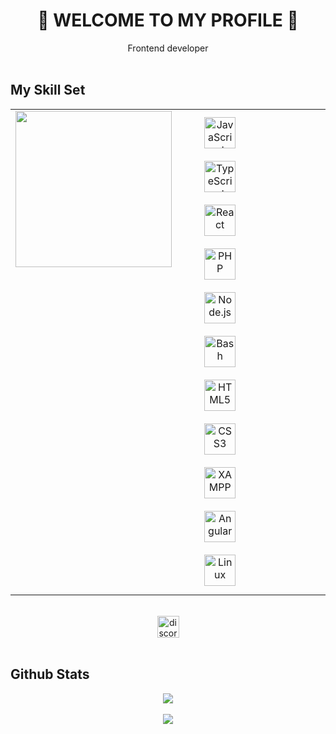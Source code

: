# **<div align="center">👑 WELCOME TO MY PROFILE 👑</div>**  
  

<div align="center">Frontend developer</div>  
  
  

<br/>  


## My Skill Set  
<table><tr><td valign="top" width="33%">

<img src="https://media4.giphy.com/media/v1.Y2lkPTc5MGI3NjExNjMycXRlMWlteHhtbWNob3d5bHFpNmRvMXNsNzdoZXZta3ExcXY1ZCZlcD12MV9pbnRlcm5hbF9naWZfYnlfaWQmY3Q9Zw/PQHZH0iHMCmrNhRcE9/giphy.webp" align="left" height="250" width="250" />  


</td><td valign="top" width="33%">

<div align="center">  
<a href="https://www.javascript.com/" target="_blank"><img style="margin: 10px" src="https://profilinator.rishav.dev/skills-assets/javascript-original.svg" alt="JavaScript" height="50" /></a>  
<a href="https://www.typescriptlang.org/" target="_blank"><img style="margin: 10px" src="https://profilinator.rishav.dev/skills-assets/typescript-original.svg" alt="TypeScript" height="50" /></a>  
<a href="https://reactjs.org/" target="_blank"><img style="margin: 10px" src="https://profilinator.rishav.dev/skills-assets/react-original-wordmark.svg" alt="React" height="50" /></a>  
<a href="https://www.php.net/" target="_blank"><img style="margin: 10px" src="https://profilinator.rishav.dev/skills-assets/php-original.svg" alt="PHP" height="50" /></a>  
<a href="https://nodejs.org/" target="_blank"><img style="margin: 10px" src="https://profilinator.rishav.dev/skills-assets/nodejs-original-wordmark.svg" alt="Node.js" height="50" /></a>  
<a href="https://www.gnu.org/software/bash/" target="_blank"><img style="margin: 10px" src="https://profilinator.rishav.dev/skills-assets/gnu_bash-icon.svg" alt="Bash" height="50" /></a>  
<a href="https://en.wikipedia.org/wiki/HTML5" target="_blank"><img style="margin: 10px" src="https://profilinator.rishav.dev/skills-assets/html5-original-wordmark.svg" alt="HTML5" height="50" /></a>  
<a href="https://www.w3schools.com/css/" target="_blank"><img style="margin: 10px" src="https://profilinator.rishav.dev/skills-assets/css3-original-wordmark.svg" alt="CSS3" height="50" /></a>  
<a href="https://www.apachefriends.org/" target="_blank"><img style="margin: 10px" src="https://profilinator.rishav.dev/skills-assets/xampp.png" alt="XAMPP" height="50" /></a>  
<a href="https://angular.io/" target="_blank"><img style="margin: 10px" src="https://profilinator.rishav.dev/skills-assets/angularjs-original.svg" alt="Angular" height="50" /></a>  
<a href="https://www.linux.org/" target="_blank"><img style="margin: 10px" src="https://profilinator.rishav.dev/skills-assets/linux-original.svg" alt="Linux" height="50" /></a>  
</div>

</td><td valign="top" width="33%">



</td></tr></table>  

<br/>  


<div align="center">
<a href="https://github.com/funes781" target="_blank">
<img src="https://img.shields.io/static/v1?message=Discord&logo=discord&label=funes781&color=7289DA&logoColor=white&labelColor=&style=for-the-badge" height="35" alt="discord" style= "color=white alt=github style="margin-bottom: 5px;"  />
</a>  
</div>  
  

<br/>  


## Github Stats  
<div align="center"><img src="https://github-readme-stats.vercel.app/api/top-langs/?username=funes781&hide_border=true&layout=compact" align="center" /></div>  



<br/>  

<div align="center">
<img src="https://komarev.com/ghpvc/?username=funes781&&style=flat-square" align="center" />
</div>  
  

